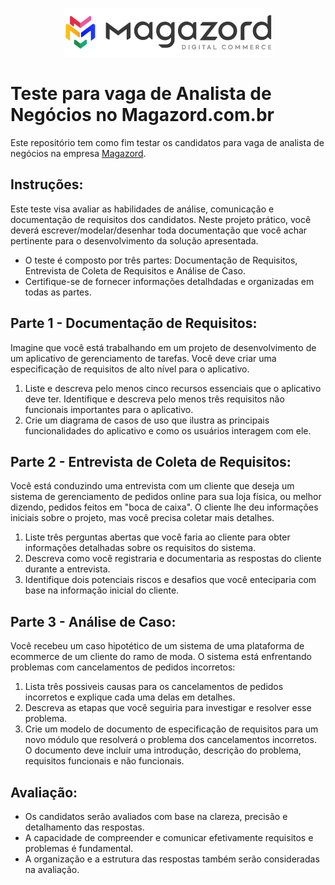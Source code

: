 <div align='center'>
 
![Magazord](LogoMagazord.png)
 
 </div>

# Teste para vaga de Analista de Negócios no Magazord.com.br
Este repositório tem como fim testar os candidatos para vaga de analista de negócios na empresa [Magazord](https://magazord.com.br).


## Instruções:

Este teste visa avaliar as habilidades de análise, comunicação e documentação de requisitos dos candidatos. Neste projeto prático, você deverá escrever/modelar/desenhar toda documentação que você achar pertinente para o desenvolvimento da solução apresentada.

- O teste é composto por três partes: Documentação de Requisitos, Entrevista de Coleta de Requisitos e Análise de Caso.
- Certifique-se de fornecer informações detalhdadas e organizadas em todas as partes.

## Parte 1 - Documentação de Requisitos:

Imagine que você está trabalhando em um projeto de desenvolvimento de um aplicativo de gerenciamento de tarefas. Você deve criar uma especificação de requisitos de alto nível para o aplicativo.

1. Liste e descreva pelo menos cinco recursos essenciais que o aplicativo deve ter. Identifique e descreva pelo menos três requisitos não funcionais importantes para o aplicativo.
2. Crie um diagrama de casos de uso que ilustra as principais funcionalidades do aplicativo e como os usuários interagem com ele.

## Parte 2 - Entrevista de Coleta de Requisitos:

Você está conduzindo uma entrevista com um cliente que deseja um sistema de gerenciamento de pedidos online para sua loja física, ou melhor dizendo, pedidos feitos em "boca de caixa". O cliente lhe deu informações iniciais sobre o projeto, mas você precisa coletar mais detalhes.

1. Liste três perguntas abertas que você faria ao cliente para obter informações detalhadas sobre os requisitos do sistema.
2. Descreva como você registraria e documentaria as respostas do cliente durante a entrevista.
3. Identifique dois potenciais riscos e desafios que você enteciparia com base na informação inicial do cliente.

## Parte 3 - Análise de Caso:

Você recebeu um caso hipotético de um sistema de uma plataforma de ecommerce de um cliente do ramo de moda. O sistema está enfrentando problemas com cancelamentos de pedidos incorretos:

1. Lista três possiveis causas para os cancelamentos de pedidos incorretos e explique cada uma delas em detalhes.
2. Descreva as etapas que você seguiria para investigar e resolver esse problema.
3. Crie um modelo de documento de especificação de requisitos para um novo módulo que resolverá o problema dos cancelamentos incorretos. O documento deve incluir uma introdução, descrição do problema, requisitos funcionais e não funcionais.

## Avaliação:

- Os candidatos serão avaliados com base na clareza, precisão e detalhamento das respostas.
- A capacidade de compreender e comunicar efetivamente requisitos e problemas é fundamental.
- A organização e a estrutura das respostas também serão consideradas na avaliação.
